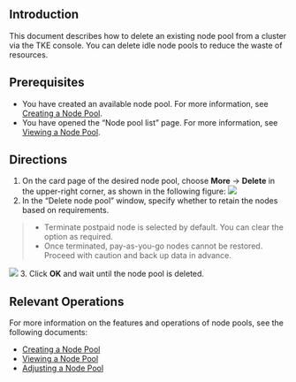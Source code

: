 ## Introduction
This document describes how to delete an existing node pool from a cluster via the TKE console. You can delete idle node pools to reduce the waste of resources.


## Prerequisites
- You have created an available node pool. For more information, see [Creating a Node Pool](https://intl.cloud.tencent.com/document/product/457/35901).
- You have opened the “Node pool list” page. For more information, see [Viewing a Node Pool](https://intl.cloud.tencent.com/document/product/457/35902).

## Directions
1. On the card page of the desired node pool, choose **More** -> **Delete** in the upper-right corner, as shown in the following figure:
![](https://main.qcloudimg.com/raw/8378207a7d3909bd962c8ed8d9a73fca.png)
2. In the “Delete node pool” window, specify whether to retain the nodes based on requirements.
> 
> - Terminate postpaid node is selected by default. You can clear the option as required.
> - Once terminated, pay-as-you-go nodes cannot be restored. Proceed with caution and back up data in advance.

![](https://main.qcloudimg.com/raw/88ff22054e4a48836ed36446458fa2a6.png)
3. Click **OK** and wait until the node pool is deleted.

## Relevant Operations
For more information on the features and operations of node pools, see the following documents:
- [Creating a Node Pool](https://intl.cloud.tencent.com/document/product/457/35901)
- [Viewing a Node Pool](https://intl.cloud.tencent.com/document/product/457/35902)
- [Adjusting a Node Pool](https://intl.cloud.tencent.com/document/product/457/35903)

  
